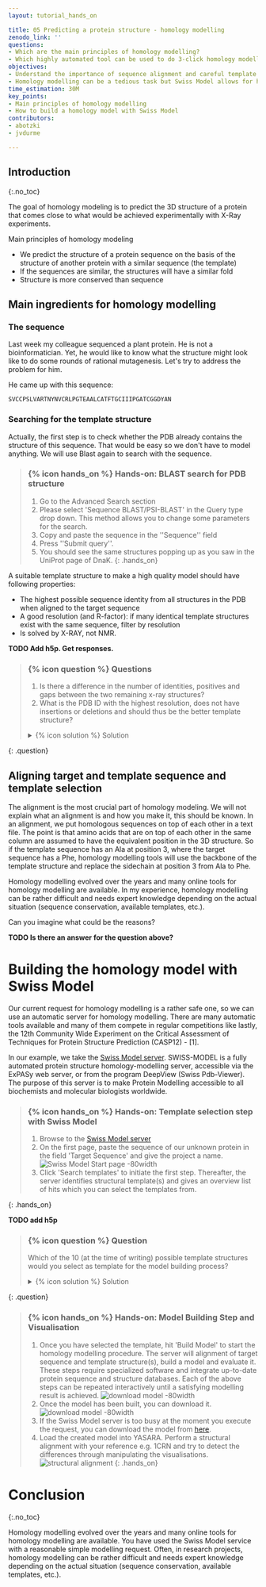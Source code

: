 ```yaml
---
layout: tutorial_hands_on

title: 05 Predicting a protein structure - homology modelling
zenodo_link: ''
questions:
- Which are the main principles of homology modelling?
- Which highly automated tool can be used to do 3-click homology modelling?
objectives:
- Understand the importance of sequence alignment and careful template selection as key ingredients for homology modelling.
- Homology modelling can be a tedious task but Swiss Model allows for high automation of homology modelling tasks.
time_estimation: 30M
key_points:
- Main principles of homology modelling
- How to build a homology model with Swiss Model
contributors:
- abotzki
- jvdurme

---
```



## Introduction
{:.no_toc}

<!-- This is a comment. -->

The goal of homology modeling is to predict the 3D structure of a protein that comes close to what would be achieved experimentally with X-Ray experiments.

Main principles of homology modeling

- We predict the structure of a protein sequence on the basis of the structure of another protein with a similar sequence (the template)
- If the sequences are similar, the structures will have a similar fold
- Structure is more conserved than sequence

## Main ingredients for homology modelling

### The sequence

Last week my colleague sequenced a plant protein. He is not a bioinformatician. Yet, he would like to know what the structure might look like to do some rounds of rational mutagenesis. Let's try to address the problem for him.

He came up with this sequence:

```
SVCCPSLVARTNYNVCRLPGTEAALCATFTGCIIIPGATCGGDYAN
```

### Searching for the template structure

Actually, the first step is to check whether the PDB already contains the structure of this sequence. That would be easy so we don't have to model anything. We will use Blast again to search with the sequence.

> ### {% icon hands_on %} Hands-on: BLAST search for PDB structure
>
> 1. Go to the Advanced Search section
> 2. Please select 'Sequence BLAST/PSI-BLAST' in the Query type drop down.
>    This method allows you to change some parameters for the search.
> 3. Copy and paste the sequence in the ''Sequence'' field
> 4. Press ''Submit query''.
> 5. You should see the same structures popping up as you saw in the UniProt page of DnaK.
{: .hands_on}

A suitable template structure to make a high quality model should have following properties:

- The highest possible sequence identity from all structures in the PDB when aligned to the target sequence
- A good resolution (and R-factor): if many identical template structures exist with the same sequence, filter by resolution
- Is solved by X-RAY, not NMR.

**TODO Add h5p. Get responses.**

> ### {% icon question %} Questions
>
> 1. Is there a difference in the number of identities, positives and gaps between the two remaining x-ray structures?
> 2. What is the PDB ID with the highest resolution, does not have insertions or deletions and should thus be the better template structure?
>
> <details markdown="1">
> <summary>{% icon solution %} Solution
> </summary>
>
> 1. **TODO**
> 2. **TODO**
>
> </details>
>
>
{: .question}


## Aligning target and template sequence and template selection

The alignment is the most crucial part of homology modeling. We will not explain what an alignment is and how you make it, this should be known. In an alignment, we put homologous sequences on top of each other in a text file. The point is that amino acids that are on top of each other in the same column are assumed to have the equivalent position in the 3D structure. So if the template sequence has an Ala at position 3, where the target sequence has a Phe, homology modelling tools will use the backbone of the template structure and replace the sidechain at position 3 from Ala to Phe.

Homology modelling evolved over the years and many online tools for homology modelling are available. In my experience, homology modelling can be rather difficult and needs expert knowledge depending on the actual situation (sequence conservation, available templates, etc.).

Can you imagine what could be the reasons?

**TODO Is there an answer for the question above?**

# Building the homology model with Swiss Model

Our current request for homology modelling is a rather safe one, so we can use an automatic server for homology modelling. There are many automatic tools available and many of them compete in regular competitions like lastly, the 12th Community Wide Experiment on the Critical Assessment of Techniques for Protein Structure Prediction (CASP12) - [1].

In our example, we take the [Swiss Model server](https://swissmodel.expasy.org/interactive). SWISS-MODEL is a fully automated protein structure homology-modelling server, accessible via the ExPASy web server, or from the program DeepView (Swiss Pdb-Viewer). The purpose of this server is to make Protein Modelling accessible to all biochemists and molecular biologists worldwide.

> ### {% icon hands_on %} Hands-on: Template selection step with Swiss Model
>
> 1. Browse to the [Swiss Model server](https://swissmodel.expasy.org/interactive)
> 2. On the first page, paste the sequence of our unknown protein in the field 'Target Sequence' and give the project a name.
>    ![Swiss Model Start page -80width](../../images/Modelling_sequence_template_step1.png "Start page of Swiss Model")
> 3. Click 'Search templates' to initiate the first step.
>    Thereafter, the server identifies structural template(s) and gives an overview list of hits
>    which you can select the templates from.
>
{: .hands_on}

**TODO add h5p**

> ### {% icon question %} Question
>
> Which of the 10 (at the time of writing) possible template structures would you select as template for the model building process?
>
> <details markdown="1">
> <summary>{% icon solution %} Solution
> </summary>
>
> We suggest as template **1jxx.1.A** given that it is an X-ray structure with high resolution and a very high
> sequence identity (X-ray, 0.9 Å, 78.26 %).
> </details>
{: .question}


> ### {% icon hands_on %} Hands-on: Model Building Step and Visualisation
>
> 1. Once you have selected the template, hit 'Build Model' to start the homology modelling procedure.
>    The server will alignment of target sequence and template structure(s), build a model and evaluate it.
>    These steps require specialized software and integrate up-to-date protein sequence and structure databases. 
>    Each of the above steps can be repeated interactively until a satisfying modelling result is achieved.
>    ![download model -80width](../../images/Modelling_template_selection_step2.png)
> 2. Once the model has been built, you can download it.
>    ![download model -80width](../../images/Modelling_results_step3.png)
> 3. If the Swiss Model server is too busy at the moment you execute the request, you can download the model from
>    [here](https://zenodo.org/record/3551850#.Xdqs4ehKiUk).
> 4. Load the created model into YASARA.
>    Perform a structural alignment with your reference e.g. 1CRN and try to detect the differences through manipulating the visualisations.
>    ![structural alignment](../../images/1214.png)
{: .hands_on}


# Conclusion
{:.no_toc}

Homology modelling evolved over the years and many online tools for homology modelling are available. You have used the Swiss Model service with a reasonable simple modelling request. Often, in research projects, homology modelling can be rather difficult and needs expert knowledge depending on the actual situation (sequence conservation, available templates, etc.).
